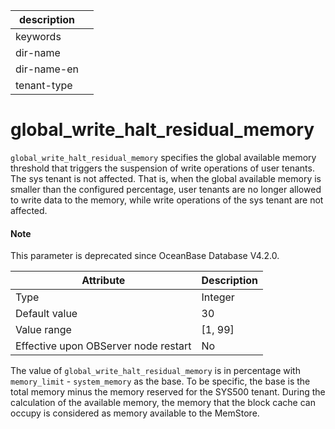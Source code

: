 |description||
|---|---|
|keywords||
|dir-name||
|dir-name-en||
|tenant-type||

# global_write_halt_residual_memory

`global_write_halt_residual_memory` specifies the global available memory threshold that triggers the suspension of write operations of user tenants. The sys tenant is not affected. That is, when the global available memory is smaller than the configured percentage, user tenants are no longer allowed to write data to the memory, while write operations of the sys tenant are not affected.

<main id="notice" type='explain'>
<h4>Note</h4>
<p>This parameter is deprecated since OceanBase Database V4.2.0. </p>
</main>

| **Attribute** | **Description** |
|------------------|-----------|
| Type | Integer |
| Default value | 30 |
| Value range | \[1, 99\] |
| Effective upon OBServer node restart | No |

The value of `global_write_halt_residual_memory` is in percentage with `memory_limit` - `system_memory` as the base. To be specific, the base is the total memory minus the memory reserved for the SYS500 tenant. During the calculation of the available memory, the memory that the block cache can occupy is considered as memory available to the MemStore.

